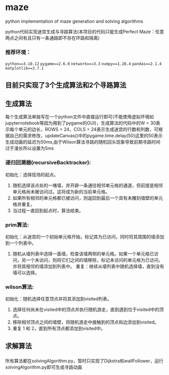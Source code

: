 # maze
python implementation of maze generation and solving algorithms

python代码实现迷宫生成与寻路算法(本项目的代码只能生成Perfect Maze：任意两点之间有且只有一条通路即不存在环路和隔离)

### 推荐环境：

`python==3.10.12`
`pygame==2.6.0`
`networkx==3.3`
`numpy==1.26.4`
`pandas==2.1.4`
`matplotlib==3.7.1`
## 目前只实现了3个生成算法和2个寻路算法
## 生成算法

每个生成算法单独写在一个python文件中直接运行即可(不能使用虚拟环境如jupyternotebook等因为用到了pygame的GUI)，生成算法的代码中的W = 30表示每个单元的边长，ROWS = 24，COLS = 24表示生成迷宫的行数和列数，可根据自己的需求修改，updateCanvas()中的pygame.time.delay(50)这里的50表示生成动画的延迟为50ms,由于Wilson算法寻路的随机回头现象导致前期寻路时间过于漫长所以设置为5ms
### 递归回溯器(recursiveBacktracker):
初始化：选择现场的起点。
1. 随机选择该点处的一堵墙，并开辟一条通往相邻单元格的通道，但前提是相邻单元格尚未被访问过。这将成为新的当前单元格。
2. 如果所有相邻的单元格都已被访问，则返回到最后一个具有未雕刻墙壁的单元格并重复。
3. 当过程一直回到起点时，算法结束。
### prim算法:
初始化：从迷宫的一个初始单元格开始，标记其为已访问，同时将其周围的墙添加到一个列表中。
1. 随机从墙列表中选择一面墙，检查该墙两侧的单元格。如果一个单元格已访问，另一个未访问，则将它们之间的墙移除，标记未访问的单元格为已访问，并将其相邻的墙添加到列表中。
重复：继续从墙列表中随机选择墙，直到没有墙可以选择。

### wilson算法:
初始化：随机选择任意顶点并将其添加到visited列表。
1. 选择任何尚未在visited中的顶点并执行随机游走，直到遇到位于visited中的顶点。
2. 移除相邻顶点之间的墙壁，将随机游走中接触到的顶点和边添加到visited。
3. 重复 1 和 2，直到所有顶点都添加到visited中。



## 求解算法
### 
所有算法都在solvingAlgorithm.py，暂时只实现了Dijkstra和wallFollower，运行solvingAlgorithm.py即可生成寻路动画
